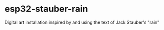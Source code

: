 # esp32-stauber-rain
Digital art installation inspired by and using the text of Jack Stauber's "rain"
